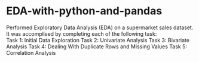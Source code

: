 # EDA-with-python-and-pandas
 Performed Exploratory Data Analysis (EDA) on a supermarket sales dataset. It was accomplised  by completing each of the following task:  
Task 1: Initial Data Exploration 
Task 2: Univariate Analysis 
Task 3: Bivariate Analysis 
Task 4: Dealing With Duplicate Rows and Missing Values 
Task 5: Correlation Analysis
